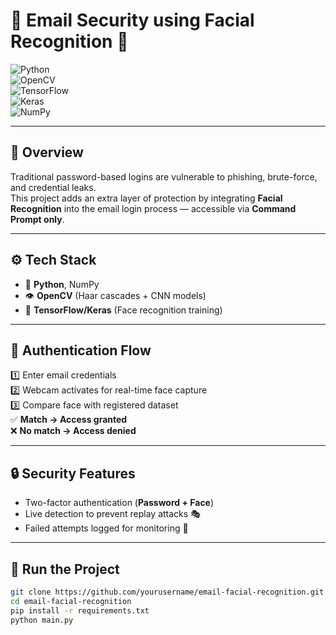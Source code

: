 # 🔐 Email Security using Facial Recognition 📧  

![Python](https://img.shields.io/badge/Python-3776AB?style=for-the-badge&logo=python&logoColor=white)  
![OpenCV](https://img.shields.io/badge/OpenCV-27338e?style=for-the-badge&logo=opencv&logoColor=white)  
![TensorFlow](https://img.shields.io/badge/TensorFlow-FF6F00?style=for-the-badge&logo=tensorflow&logoColor=white)  
![Keras](https://img.shields.io/badge/Keras-D00000?style=for-the-badge&logo=keras&logoColor=white)  
![NumPy](https://img.shields.io/badge/NumPy-013243?style=for-the-badge&logo=numpy&logoColor=white)  

---

## 🌟 Overview  
Traditional password-based logins are vulnerable to phishing, brute-force, and credential leaks.  
This project adds an extra layer of protection by integrating **Facial Recognition** into the email login process — accessible via **Command Prompt only**.  

---

## ⚙️ Tech Stack  
- 🐍 **Python**, NumPy  
- 👁️ **OpenCV** (Haar cascades + CNN models)  
- 🤖 **TensorFlow/Keras** (Face recognition training)  

---

## 🔑 Authentication Flow  
1️⃣ Enter email credentials  
2️⃣ Webcam activates for real-time face capture  
3️⃣ Compare face with registered dataset  
✅ **Match → Access granted**  
❌ **No match → Access denied**  

---

## 🔒 Security Features  
- Two-factor authentication (**Password + Face**)  
- Live detection to prevent replay attacks 🎭  
- Failed attempts logged for monitoring 📜  

---

## 🚀 Run the Project  
```bash
git clone https://github.com/yourusername/email-facial-recognition.git
cd email-facial-recognition
pip install -r requirements.txt
python main.py
